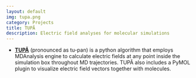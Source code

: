 ```yaml
---
layout: default
img: tupa.png
category: Projects
title: TUPÃ
description: Electric field analyses for molecular simulations
---
```


* [__TUPÃ__](https://github.com/mdpoleto/tupa) (pronounced as tu-pan) is a python algorithm that employs MDAnalysis engine to calculate electric fields at any point inside the simulation box throughout MD trajectories. TUPÃ also includes a PyMOL plugin to visualize electric field vectors together with molecules.
